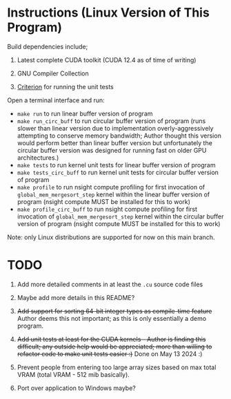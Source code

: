 
# Instructions (Linux Version of This Program)

Build dependencies include;

1. Latest complete CUDA toolkit (CUDA 12.4 as of time of writing)

2. GNU Compiler Collection

3. [Criterion](https://github.com/Snaipe/Criterion) for running the unit tests

Open a terminal interface and run:

- `make run` to run linear buffer version of program
- `make run_circ_buff` to run circular buffer version of program (runs slower than linear version
       due to implementation overly-aggressively attempting to conserve memory bandwidth; Author
       thought this version would perform better than linear buffer version but unfortunately
       the circular buffer version was designed for running fast on older GPU architectures.)
- `make tests` to run kernel unit tests for linear buffer version of program
- `make tests_circ_buff` to run kernel unit tests for circular buffer version of program
- `make profile` to run nsight compute profiling for first invocation of `global_mem_mergesort_step`
        kernel within the linear buffer version of program (nsight compute MUST be installed for
        this to work)
- `make profile_circ_buff` to run nsight compute profiling for first invocation of `global_mem_mergesort_step`
        kernel within the circular buffer version of program (nsight compute MUST be installed for
        this to work)

Note: only Linux distributions are supported for now on this main branch.

# TODO

1. Add more detailed comments in at least the `.cu` source code files

2. Maybe add more details in this README?

3. <s>Add support for sorting 64-bit integer types as compile-time feature</s> Author deems
      this not important; as this is only essentially a demo program.

4. <s>Add unit tests at least for the CUDA kernels - Author is finding this difficult;
      any outside help would be appreciated; more than willing to refactor code to
      make unit tests easier :)</s> Done on May 13 2024 :)

5. Prevent people from entering too large array sizes based on max total VRAM (total VRAM - 512 mib basically).

6. Port over application to Windows maybe?

